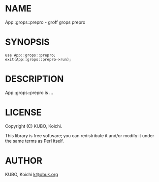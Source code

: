 # NAME

App::grops::prepro - groff grops prepro

# SYNOPSIS

    use App::grops::prepro;
    exit(App::grops::prepro->run);

# DESCRIPTION

App::grops::prepro is ...

# LICENSE

Copyright (C) KUBO, Koichi.

This library is free software; you can redistribute it and/or modify
it under the same terms as Perl itself.

# AUTHOR

KUBO, Koichi <k@obuk.org>

